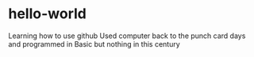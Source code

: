 # hello-world
Learning how to use github
Used computer back to the punch card days and programmed in Basic but nothing in this century
